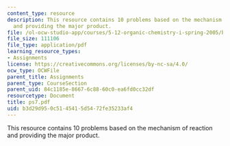 ```yaml
---
content_type: resource
description: This resource contains 10 problems based on the mechanism of reaction
  and providing the major product.
file: /ol-ocw-studio-app/courses/5-12-organic-chemistry-i-spring-2005/b3d29d950c5145415d5472fe35233af4_ps7.pdf
file_size: 111106
file_type: application/pdf
learning_resource_types:
- Assignments
license: https://creativecommons.org/licenses/by-nc-sa/4.0/
ocw_type: OCWFile
parent_title: Assignments
parent_type: CourseSection
parent_uid: 84c1185e-8667-6c88-60c0-ea6fd0cc32df
resourcetype: Document
title: ps7.pdf
uid: b3d29d95-0c51-4541-5d54-72fe35233af4
---
```

This resource contains 10 problems based on the mechanism of reaction and providing the major product.